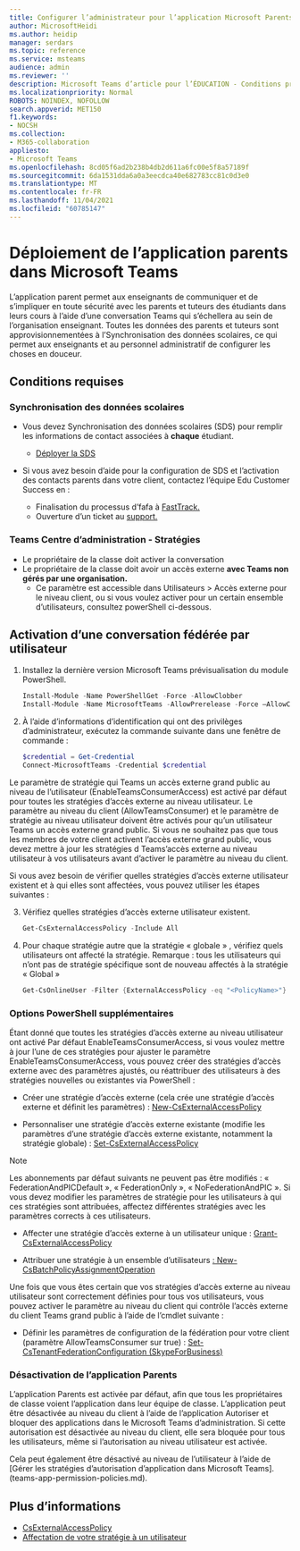 ```yaml
---
title: Configurer l’administrateur pour l’application Microsoft Parents pour l’éducation
author: MicrosoftHeidi
ms.author: heidip
manager: serdars
ms.topic: reference
ms.service: msteams
audience: admin
ms.reviewer: ''
description: Microsoft Teams d’article pour l’ÉDUCATION - Conditions préalables et configurer PowerShell pour l’application Parents.
ms.localizationpriority: Normal
ROBOTS: NOINDEX, NOFOLLOW
search.appverid: MET150
f1.keywords:
- NOCSH
ms.collection:
- M365-collaboration
appliesto:
- Microsoft Teams
ms.openlocfilehash: 8cd05f6ad2b238b4db2d611a6fc00e5f8a57189f
ms.sourcegitcommit: 6da1531dda6a0a3eecdca40e682783cc81c0d3e0
ms.translationtype: MT
ms.contentlocale: fr-FR
ms.lasthandoff: 11/04/2021
ms.locfileid: "60785147"
---
```

# <a name="deploying-the-parents-app-in-microsoft-teams"></a>Déploiement de l’application parents dans Microsoft Teams

L’application parent permet aux enseignants de communiquer et de s’impliquer en toute sécurité avec les parents et tuteurs des étudiants dans leurs cours à l’aide d’une conversation Teams qui s’échellera au sein de l’organisation enseignant. Toutes les données des parents et tuteurs sont approvisionnementées à l’Synchronisation des données scolaires, ce qui permet aux enseignants et au personnel administratif de configurer les choses en douceur.

## <a name="requirements"></a>Conditions requises

### <a name="school-data-sync"></a>Synchronisation des données scolaires

- Vous devez Synchronisation des données scolaires (SDS) pour remplir les informations de contact associées à **chaque** étudiant.
  - [Déployer la SDS](/schooldatasync/how-to-deploy-sds-using-sds-v2.1-csv-files)

- Si vous avez besoin d’aide pour la configuration de SDS et l’activation des contacts parents dans votre client, contactez l’équipe Edu Customer Success en :
  - Finalisation du processus d’fafa à [FastTrack.](https://www.microsoft.com/fasttrack?rtc=1)
  - Ouverture d’un ticket au [support.](https://aka.ms/sdssupport)

### <a name="teams-admins-center---policies"></a>Teams Centre d’administration - Stratégies

- Le propriétaire de la classe doit activer la conversation
- Le propriétaire de la classe doit avoir un accès externe **avec Teams non gérés par une organisation.** 
  - Ce paramètre est accessible dans Utilisateurs > Accès externe pour le niveau client, ou si vous voulez activer pour un certain ensemble d’utilisateurs, consultez powerShell ci-dessous.

## <a name="enabling-federated-chat-on-a-per-user-basis"></a>Activation d’une conversation fédérée par utilisateur

1. Installez la dernière version Microsoft Teams prévisualisation du module PowerShell.

    ```powershell
    Install-Module -Name PowerShellGet -Force -AllowClobber
    Install-Module -Name MicrosoftTeams -AllowPrerelease -Force –AllowClobber
    ```
    
2. À l’aide d’informations d’identification qui ont des privilèges d’administrateur, exécutez la commande suivante dans une fenêtre de commande :

    ```powershell
    $credential = Get-Credential
    Connect-MicrosoftTeams -Credential $credential
    ```

Le paramètre de stratégie qui Teams un accès externe grand public au niveau de l’utilisateur (EnableTeamsConsumerAccess) est activé par défaut pour toutes les stratégies d’accès externe au niveau utilisateur. Le paramètre au niveau du client (AllowTeamsConsumer) et le paramètre de stratégie au niveau utilisateur doivent être activés pour qu’un utilisateur Teams un accès externe grand public. Si vous ne souhaitez pas que tous les membres de votre client activent l’accès externe grand public, vous devez mettre à jour les stratégies d Teams’accès externe au niveau utilisateur à vos utilisateurs avant d’activer le paramètre au niveau du client.

Si vous avez besoin de vérifier quelles stratégies d’accès externe utilisateur existent et à qui elles sont affectées, vous pouvez utiliser les étapes suivantes :
    
3. Vérifiez quelles stratégies d’accès externe utilisateur existent.

    ```powershell
    Get-CsExternalAccessPolicy -Include All
    ```

4. Pour chaque stratégie autre que la stratégie « globale » , vérifiez quels utilisateurs ont affecté la stratégie. Remarque : tous les utilisateurs qui n’ont pas de stratégie spécifique sont de nouveau affectés à la stratégie « Global »

    ```powershell
    Get-CsOnlineUser -Filter {ExternalAccessPolicy -eq "<PolicyName>"} | Select-Object DisplayName,ObjectId,UserPrincipalName
    ```

### <a name="further-powershell-options"></a>Options PowerShell supplémentaires

Étant donné que toutes les stratégies d’accès externe au niveau utilisateur ont activé Par défaut EnableTeamsConsumerAccess, si vous voulez mettre à jour l’une de ces stratégies pour ajuster le paramètre EnableTeamsConsumerAccess, vous pouvez créer des stratégies d’accès externe avec des paramètres ajustés, ou réattribuer des utilisateurs à des stratégies nouvelles ou existantes via PowerShell :

- Créer une stratégie d’accès externe (cela crée une stratégie d’accès externe et définit les paramètres) : [New-CsExternalAccessPolicy](/powershell/module/skype/new-csexternalaccesspolicy)

- Personnaliser une stratégie d’accès externe existante (modifie les paramètres d’une stratégie d’accès externe existante, notamment la stratégie globale) : [Set-CsExternalAccessPolicy](/powershell/module/skype/set-csexternalaccesspolicy)

> [!NOTE]
> Les abonnements par défaut suivants ne peuvent pas être modifiés : « FederationAndPICDefault », « FederationOnly », « NoFederationAndPIC ». Si vous devez modifier les paramètres de stratégie pour les utilisateurs à qui ces stratégies sont attribuées, affectez différentes stratégies avec les paramètres corrects à ces utilisateurs.

- Affecter une stratégie d’accès externe à un utilisateur unique : [Grant-CsExternalAccessPolicy](/powershell/module/skype/grant-csexternalaccesspolicy)

- Attribuer une stratégie à un ensemble d’utilisateurs [: New-CsBatchPolicyAssignmentOperation](/powershell/module/skype/new-csbatchpolicyassignmentoperation)

Une fois que vous êtes certain que vos stratégies d’accès externe au niveau utilisateur sont correctement définies pour tous vos utilisateurs, vous pouvez activer le paramètre au niveau du client qui contrôle l’accès externe du client Teams grand public à l’aide de l’cmdlet suivante :

- Définir les paramètres de configuration de la fédération pour votre client (paramètre AllowTeamsConsumer sur true) : [Set-CsTenantFederationConfiguration (SkypeForBusiness)](/powershell/module/skype/set-cstenantfederationconfiguration)

### <a name="disabling-the-parents-app"></a>Désactivation de l’application Parents

L’application Parents est activée par défaut, afin que tous les propriétaires de classe voient l’application dans leur équipe de classe. L’application peut être désactivée [](manage-apps.md#allow-and-block-apps) au niveau du client à l’aide de l’application Autoriser et bloquer des applications dans le Microsoft Teams d’administration. Si cette autorisation est désactivée au niveau du client, elle sera bloquée pour tous les utilisateurs, même si l’autorisation au niveau utilisateur est activée.

Cela peut également être désactivé au niveau de l’utilisateur à l’aide de [Gérer les stratégies d’autorisation d’application dans Microsoft Teams]. (teams-app-permission-policies.md).

## <a name="more-information"></a>Plus d’informations

- [CsExternalAccessPolicy](/powershell/module/skype/set-csexternalaccesspolicy)
- [Affectation de votre stratégie à un utilisateur](/powershell/module/skype/grant-csexternalaccesspolicy)
